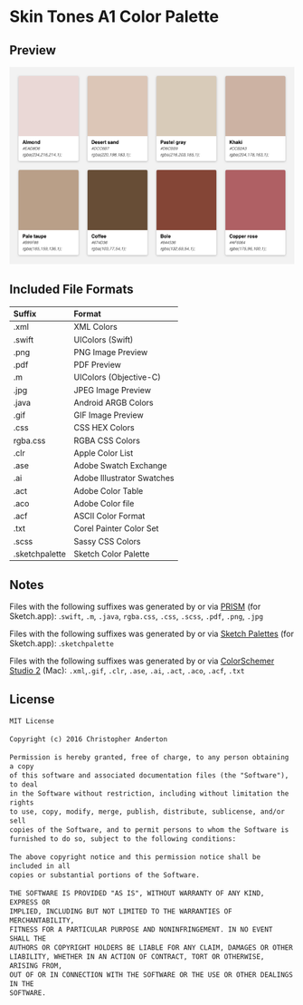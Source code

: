 #  Skin Tones A1 Color Palette

## Preview
![Preview Image of Skin Tones A1 Color Palette](https://raw.githubusercontent.com/christopheranderton/chandertons-color-palettes/master/skin-tones-a1-color-palette/preview.png)


## Included File Formats

| Suffix         | Format                                     | 
| :---             |:---                                            |      
| .xml           | XML Colors                              | 
| .swift         | UIColors (Swift)                        |  
| .png          | PNG Image Preview                 | 
| .pdf           | PDF Preview                             | 
| .m             | UIColors (Objective-C)              | 
| .jpg           | JPEG Image Preview                | 
| .java         | Android ARGB Colors               | 
| .gif            | GIF Image Preview                   | 
| .css          | CSS HEX Colors                       | 
| rgba.css   | RGBA CSS Colors                    | 
| .clr            | Apple Color List                        | 
| .ase          | Adobe Swatch Exchange         | 
| .ai             | Adobe Illustrator Swatches      | 
| .act           | Adobe Color Table                   | 
| .aco          | Adobe Color file                       | 
| .acf           | ASCII Color Format                  | 
| .txt            | Corel Painter Color Set            | 
| .scss         | Sassy CSS Colors                   | 
| .sketchpalette         | Sketch Color Palette                  | 


## Notes
Files with the following suffixes was generated by or via [PRISM](https://github.com/ment-mx/Prism) (for Sketch.app): .`swift`, `.m`, `.java`, `rgba.css`, `.css`, `.scss`, `.pdf`, `.png`, `.jpg`    

Files with the following suffixes was generated by or via [Sketch Palettes](https://github.com/andrewfiorillo/sketch-palettes) (for Sketch.app): .`sketchpalette`  
  
Files with the following suffixes was generated by or via [ColorSchemer Studio 2](http://www.colorschemer.com/osx_info.php) (Mac): `.xml`,`.gif`, `.clr`, `.ase`, `.ai`, `.act`, `.aco`, `.acf`, `.txt`   
   

## License

    MIT License
    
    Copyright (c) 2016 Christopher Anderton
    
    Permission is hereby granted, free of charge, to any person obtaining a copy
    of this software and associated documentation files (the "Software"), to deal
    in the Software without restriction, including without limitation the rights
    to use, copy, modify, merge, publish, distribute, sublicense, and/or sell
    copies of the Software, and to permit persons to whom the Software is
    furnished to do so, subject to the following conditions:
    
    The above copyright notice and this permission notice shall be included in all
    copies or substantial portions of the Software.
    
    THE SOFTWARE IS PROVIDED "AS IS", WITHOUT WARRANTY OF ANY KIND, EXPRESS OR
    IMPLIED, INCLUDING BUT NOT LIMITED TO THE WARRANTIES OF MERCHANTABILITY,
    FITNESS FOR A PARTICULAR PURPOSE AND NONINFRINGEMENT. IN NO EVENT SHALL THE
    AUTHORS OR COPYRIGHT HOLDERS BE LIABLE FOR ANY CLAIM, DAMAGES OR OTHER
    LIABILITY, WHETHER IN AN ACTION OF CONTRACT, TORT OR OTHERWISE, ARISING FROM,
    OUT OF OR IN CONNECTION WITH THE SOFTWARE OR THE USE OR OTHER DEALINGS IN THE
    SOFTWARE.
